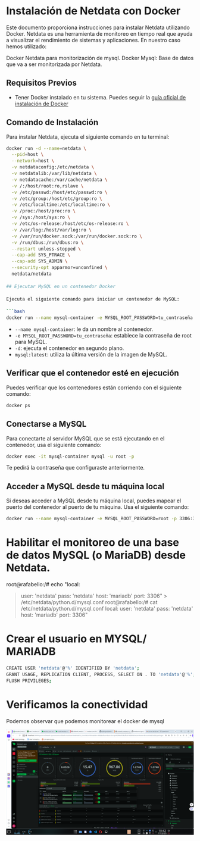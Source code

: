 # Instalación de Netdata con Docker

Este documento proporciona instrucciones para instalar Netdata utilizando Docker. Netdata es una herramienta de monitoreo en tiempo real que ayuda a visualizar el rendimiento de sistemas y aplicaciones.
En nuestro caso hemos utilizado:

Docker Netdata para monitorización de mysql.
Docker Mysql: Base de datos que va a ser monitorizada por Netdata.

## Requisitos Previos

- Tener Docker instalado en tu sistema. Puedes seguir la [guía oficial de instalación de Docker](https://docs.docker.com/get-docker/) 

## Comando de Instalación

Para instalar Netdata, ejecuta el siguiente comando en tu terminal:

```bash
docker run -d --name=netdata \
  --pid=host \
  --network=host \
  -v netdataconfig:/etc/netdata \
  -v netdatalib:/var/lib/netdata \
  -v netdatacache:/var/cache/netdata \
  -v /:/host/root:ro,rslave \
  -v /etc/passwd:/host/etc/passwd:ro \
  -v /etc/group:/host/etc/group:ro \
  -v /etc/localtime:/etc/localtime:ro \
  -v /proc:/host/proc:ro \
  -v /sys:/host/sys:ro \
  -v /etc/os-release:/host/etc/os-release:ro \
  -v /var/log:/host/var/log:ro \
  -v /var/run/docker.sock:/var/run/docker.sock:ro \
  -v /run/dbus:/run/dbus:ro \
  --restart unless-stopped \
  --cap-add SYS_PTRACE \
  --cap-add SYS_ADMIN \
  --security-opt apparmor=unconfined \
  netdata/netdata

## Ejecutar MySQL en un contenedor Docker

Ejecuta el siguiente comando para iniciar un contenedor de MySQL:

```bash
docker run --name mysql-container -e MYSQL_ROOT_PASSWORD=tu_contraseña -d mysql:latest
```

- `--name mysql-container`: le da un nombre al contenedor.
- `-e MYSQL_ROOT_PASSWORD=tu_contraseña`: establece la contraseña de root para MySQL.
- `-d`: ejecuta el contenedor en segundo plano.
- `mysql:latest`: utiliza la última versión de la imagen de MySQL.

## Verificar que el contenedor esté en ejecución

Puedes verificar que los contenedores están corriendo con el siguiente comando:

```bash
docker ps
```

## Conectarse a MySQL

Para conectarte al servidor MySQL que se está ejecutando en el contenedor, usa el siguiente comando:

```bash
docker exec -it mysql-container mysql -u root -p
```

Te pedirá la contraseña que configuraste anteriormente.

## Acceder a MySQL desde tu máquina local

Si deseas acceder a MySQL desde tu máquina local, puedes mapear el puerto del contenedor al puerto de tu máquina. Usa el siguiente comando:

```bash
docker run --name mysql-container -e MYSQL_ROOT_PASSWORD=root -p 3306:3306 -d mysql:latest
```

# Habilitar el monitoreo de una base de datos MySQL (o MariaDB) desde Netdata.

root@rafabello:/# echo "local: 
> user: 'netdata'
> pass: 'netdata'
> host: 'mariadb'
> port: 3306" > /etc/netdata/python.d/mysql.conf
root@rafabello:/# cat /etc/netdata/python.d/mysql.conf 
local:
user: 'netdata'
pass: 'netdata'
host: 'mariadb'
port: 3306"

# Crear el usuario en MYSQL/ MARIADB
```bash
CREATE USER 'netdata'@'%' IDENTIFIED BY 'netdata';
GRANT USAGE, REPLICATION CLIENT, PROCESS, SELECT ON . TO 'netdata'@'%';
FLUSH PRIVILEGES; 
```
# Verificamos la conectividad

Podemos observar que podemos monitorear el docker de mysql

![Descripción de la imagen](netdata.png)
